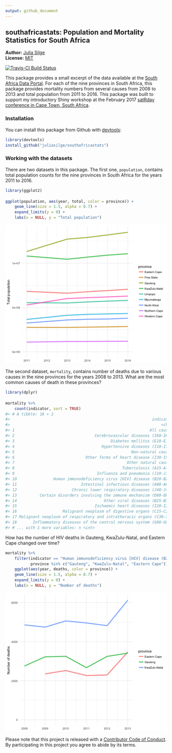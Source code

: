 ```yaml
---
output: github_document
---
```


<!-- README.md is generated from README.Rmd. Please edit that file -->

southafricastats: Population and Mortality Statistics for South Africa
------------------------------------

**Author:** [Julia Silge](http://juliasilge.com/)<br/>
**License:** [MIT](https://opensource.org/licenses/MIT)

[![Travis-CI Build Status](https://travis-ci.org/juliasilge/southafricastats.svg?branch=master)](https://travis-ci.org/juliasilge/southafricastats)




This package provides a small excerpt of the data available at the [South Africa Data Portal](http://southafrica.opendataforafrica.org/). For each of the nine provinces in South Africa, this package provides mortality numbers from several causes from 2008 to 2013 and total population from 2011 to 2016. This package was built to support my introductory Shiny workshop at the February 2017 [satRday conference in Cape Town, South Africa](http://satrdays.org/capetown2017/).

### Installation

You can install this package from Github with [devtools](https://github.com/hadley/devtools):


```r
library(devtools)
install_github("juliasilge/southafricastats")
```


### Working with the datasets

There are two datasets in this package. The first one, `population`, contains total population counts for the nine provinces in South Africa for the years 2011 to 2016.


```r
library(ggplot2)

ggplot(population, aes(year, total, color = province)) + 
    geom_line(size = 1.5, alpha = 0.7) + 
    expand_limits(y = 0) +
    labs(x = NULL, y = "Total population")
```

![plot of chunk unnamed-chunk-3](README-unnamed-chunk-3-1.png)

The second dataset, `mortality`, contains number of deaths due to various causes in the nine provinces for the years 2008 to 2013. What are the most common causes of death in these provinces?


```r
library(dplyr)

mortality %>%
    count(indicator, sort = TRUE)
#> # A tibble: 18 × 2
#>                                                              indicator
#>                                                                  <chr>
#> 1                                                           All causes
#> 2                                   Cerebrovascular diseases (I60-I69)
#> 3                                          Diabetes mellitus (E10-E14)
#> 4                                      Hypertensive diseases (I10-I15)
#> 5                                                   Non-natural causes
#> 6                               Other forms of heart disease (I30-I52)
#> 7                                                 Other natural causes
#> 8                                               Tuberculosis (A15-A19)
#> 9                                    Influenza and pneumonia (J10-J18)
#> 10                Human immunodeficiency virus [HIV] disease (B20-B24)
#> 11                            Intestinal infectious diseases (A00-A09)
#> 12                        Chronic lower respiratory diseases (J40-J47)
#> 13          Certain disorders involving the immune mechanism (D80-D89)
#> 14                                      Other viral diseases (B25-B34)
#> 15                                  Ischaemic heart diseases (I20-I25)
#> 16                    Malignant neoplasm of digestive organs (C15-C26)
#> 17 Malignant neoplasm of respiratory and intrathoracic organs (C30-39)
#> 18       Inflammatory diseases of the central nervous system (G00-G09)
#> # ... with 1 more variables: n <int>
```

How has the number of HIV deaths in Gauteng, KwaZulu-Natal, and Eastern Cape changed over time?


```r
mortality %>%
    filter(indicator == "Human immunodeficiency virus [HIV] disease (B20-B24)",
           province %in% c("Gauteng", "KwaZulu-Natal", "Eastern Cape")) %>%
    ggplot(aes(year, deaths, color = province)) +
    geom_line(size = 1.5, alpha = 0.7) +
    expand_limits(y = 0) +
    labs(x = NULL, y = "Number of deaths")
```

![plot of chunk unnamed-chunk-5](README-unnamed-chunk-5-1.png)

Please note that this project is released with a [Contributor Code of Conduct](CONDUCT.md). By participating in this project you agree to abide by its terms.
